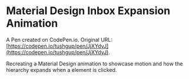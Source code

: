# Material Design Inbox Expansion Animation

A Pen created on CodePen.io. Original URL: [https://codepen.io/tushgup/pen/JjXYdyJ](https://codepen.io/tushgup/pen/JjXYdyJ).

Recreating a Material Design animation to showcase motion and how the hierarchy expands when a element is clicked.